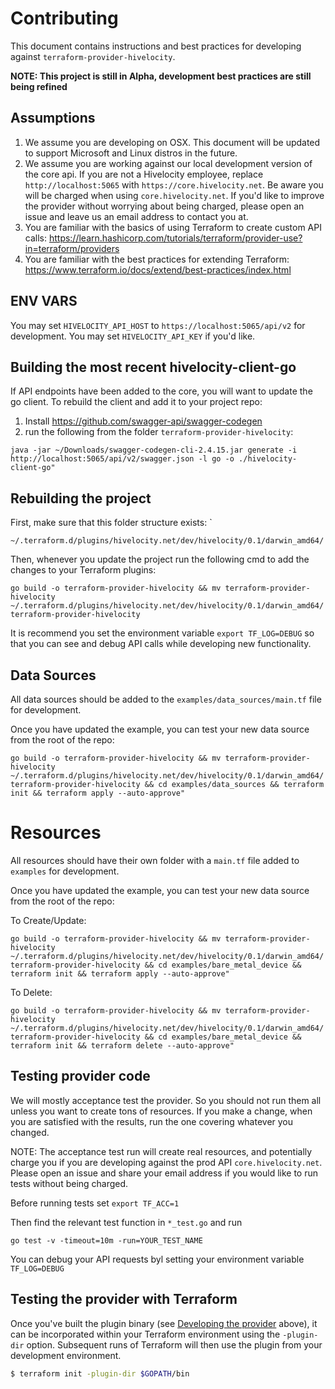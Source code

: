 # Contributing

This document contains instructions and best practices for developing against `terraform-provider-hivelocity`.

**NOTE: This project is still in Alpha, development best practices are still being refined**

## Assumptions

1. We assume you are developing on OSX.  This document will be updated to support Microsoft and Linux distros in the future.
2. We assume you are working against our local development version of the core api.  If you are not a Hivelocity employee, replace `http://localhost:5065` with `https://core.hivelocity.net`. Be aware you will be charged when using `core.hivelocity.net`. If you'd like to improve the provider without worrying about being charged, please open an issue and leave us an email address to contact you at. 
3. You are familiar with the basics of using Terraform to create custom API calls: https://learn.hashicorp.com/tutorials/terraform/provider-use?in=terraform/providers
4. You are familiar with the best practices for extending Terraform: https://www.terraform.io/docs/extend/best-practices/index.html

## ENV VARS

You may set `HIVELOCITY_API_HOST` to `https://localhost:5065/api/v2` for development.
You may set `HIVELOCITY_API_KEY` if you'd like.

## Building the most recent hivelocity-client-go

If API endpoints have been added to the core, you will want to update the go client.
To rebuild the client and add it to your project repo:

1. Install https://github.com/swagger-api/swagger-codegen
2. run the following from the folder `terraform-provider-hivelocity`:

`java -jar ~/Downloads/swagger-codegen-cli-2.4.15.jar generate -i http://localhost:5065/api/v2/swagger.json -l go -o ./hivelocity-client-go"`

## Rebuilding the project

First, make sure that this folder structure exists: `

`~/.terraform.d/plugins/hivelocity.net/dev/hivelocity/0.1/darwin_amd64/`

Then, whenever you update the project run the following cmd to add the changes to your Terraform plugins:

`go build -o terraform-provider-hivelocity && mv terraform-provider-hivelocity ~/.terraform.d/plugins/hivelocity.net/dev/hivelocity/0.1/darwin_amd64/terraform-provider-hivelocity`

It is recommend you set the environment variable `export TF_LOG=DEBUG` so that you can see and debug API calls while developing new functionality.


## Data Sources

All data sources should be added to the `examples/data_sources/main.tf` file for development.  

Once you have updated the example, you can test your new data source from the root of the repo:

`go build -o terraform-provider-hivelocity && mv terraform-provider-hivelocity ~/.terraform.d/plugins/hivelocity.net/dev/hivelocity/0.1/darwin_amd64/terraform-provider-hivelocity && cd examples/data_sources && terraform init && terraform apply --auto-approve"`

# Resources

All resources should have their own folder with a `main.tf` file added to `examples` for development.  

Once you have updated the example, you can test your new data source from the root of the repo:

To Create/Update:

`go build -o terraform-provider-hivelocity && mv terraform-provider-hivelocity ~/.terraform.d/plugins/hivelocity.net/dev/hivelocity/0.1/darwin_amd64/terraform-provider-hivelocity && cd examples/bare_metal_device && terraform init && terraform apply --auto-approve"`

To Delete:

`go build -o terraform-provider-hivelocity && mv terraform-provider-hivelocity ~/.terraform.d/plugins/hivelocity.net/dev/hivelocity/0.1/darwin_amd64/terraform-provider-hivelocity && cd examples/bare_metal_device && terraform init && terraform delete --auto-approve"`


Testing provider code
---------------------------

We will mostly acceptance test the provider. So you should not run them all unless you want to create tons of resources.
If you make a change, when you are satisfied with the results, run the one covering whatever you changed.

NOTE: The acceptance test run will create real resources, and potentially charge you if you are developing against the prod API `core.hivelocity.net`.
Please open an issue and share your email address if you would like to run tests without being charged.

Before running tests set `export TF_ACC=1`

Then find the relevant test function in `*_test.go` and run 

`go test -v -timeout=10m -run=YOUR_TEST_NAME`

You can debug your API requests byl setting your environment variable `TF_LOG=DEBUG`


Testing the provider with Terraform
---------------------------------------

Once you've built the plugin binary (see [Developing the provider](#developing-the-provider) above), it can be incorporated within your Terraform environment using the `-plugin-dir` option. Subsequent runs of Terraform will then use the plugin from your development environment.

```sh
$ terraform init -plugin-dir $GOPATH/bin
```

